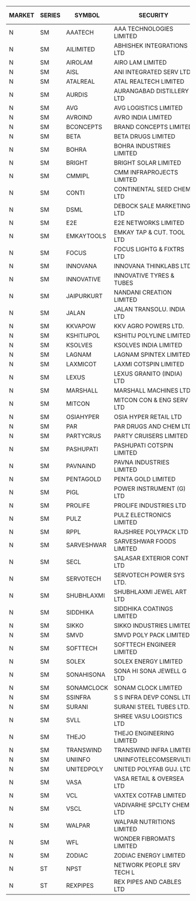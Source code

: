 


| MARKET | SERIES | SYMBOL | SECURITY | PREV CL PR | OPEN PRICE | HIGH PRICE | LOW PRICE | CLOSE PRICE | NET TRDVAL | NET TRDQTY | CORP IND | HI 52 WK | LO 52 WK |
| ----- | ----- | ----- | ----- | ----- | ----- | ----- | ----- | ----- | ----- | ----- | ----- | ----- | ----- |
| N | SM | AAATECH | AAA TECHNOLOGIES LIMITED | 45.05 | 44.00 | 47.00 | 44.00 | 44.10 | 3018900.00 | 66000 |  | 72.45 | 42.00 |
| N | SM | AILIMITED | ABHISHEK INTEGRATIONS LTD | 26.50 | 25.25 | 25.30 | 25.20 | 25.20 | 378600.00 | 15000 |  | 38.60 | 19.00 |
| N | SM | AIROLAM | AIRO LAM LIMITED | 54.40 | 58.00 | 59.00 | 48.50 | 48.90 | 7915350.00 | 144000 |  | 59.00 | 19.25 |
| N | SM | AISL | ANI INTEGRATED SERV LTD. | 48.25 | 47.90 | 47.90 | 44.00 | 46.50 | 1122360.00 | 24000 |  | 55.40 | 18.10 |
| N | SM | ATALREAL | ATAL REALTECH LIMITED | 98.00 | 97.00 | 100.80 | 93.10 | 98.00 | 10269440.00 | 105600 |  | 100.80 | 30.95 |
| N | SM | AURDIS | AURANGABAD DISTILLERY LTD | 42.30 | 42.30 | 42.30 | 40.40 | 40.40 | 250000.00 | 6000 |  | 47.70 | 25.80 |
| N | SM | AVG | AVG LOGISTICS LIMITED | 81.00 | 76.95 | 76.95 | 76.95 | 76.95 | 184680.00 | 2400 |  | 83.00 | 40.65 |
| N | SM | AVROIND | AVRO INDIA LIMITED | 84.90 | 84.95 | 84.95 | 84.95 | 84.95 | 169900.00 | 2000 |  | 84.95 | 35.00 |
| N | SM | BCONCEPTS | BRAND CONCEPTS LIMITED | 31.40 | 32.90 | 32.90 | 32.20 | 32.55 | 1570500.00 | 48000 |  | 32.90 | 14.05 |
| N | SM | BETA | BETA DRUGS LIMITED | 375.00 | 365.00 | 365.00 | 360.00 | 360.00 | 580000.00 | 1600 |  | 404.80 | 75.20 |
| N | SM | BOHRA | BOHRA INDUSTRIES LIMITED | 3.60 | 3.60 | 3.60 | 3.60 | 3.60 | 7200.00 | 2000 |  | 7.25 | .95 |
| N | SM | BRIGHT | BRIGHT SOLAR LIMITED | 5.25 | 5.30 | 5.30 | 5.00 | 5.00 | 3072750.00 | 612000 |  | 15.55 | 5.00 |
| N | SM | CMMIPL | CMM INFRAPROJECTS LIMITED | 17.60 | 18.45 | 18.45 | 18.30 | 18.30 | 110250.00 | 6000 |  | 21.05 | 2.25 |
| N | SM | CONTI | CONTINENTAL SEED CHEM LTD | 5.80 | 6.00 | 6.00 | 5.85 | 5.85 | 39496.05 | 6666 |  | 14.60 | 5.20 |
| N | SM | DSML | DEBOCK SALE MARKETING LTD | 17.25 | 17.60 | 18.05 | 17.10 | 17.90 | 2753700.00 | 156000 |  | 21.95 | 5.75 |
| N | SM | E2E | E2E NETWORKS LIMITED | 47.50 | 46.00 | 47.00 | 46.00 | 46.00 | 554000.00 | 12000 |  | 61.30 | 23.85 |
| N | SM | EMKAYTOOLS | EMKAY TAP & CUT. TOOL LTD | 198.00 | 188.10 | 188.10 | 188.10 | 188.10 | 112860.00 | 600 |  | 205.25 | 61.75 |
| N | SM | FOCUS | FOCUS LIGHTG & FIXTRS LTD | 55.90 | 58.65 | 58.65 | 58.65 | 58.65 | 3694950.00 | 63000 |  | 58.65 | 18.05 |
| N | SM | INNOVANA | INNOVANA THINKLABS LTD. | 189.05 | 179.60 | 179.60 | 179.60 | 179.60 | 19576400.00 | 109000 |  | 210.95 | 70.25 |
| N | SM | INNOVATIVE | INNOVATIVE TYRES & TUBES | 16.35 | 16.35 | 16.35 | 16.35 | 16.35 | 49050.00 | 3000 |  | 20.45 | 5.65 |
| N | SM | JAIPURKURT | NANDANI CREATION LIMITED | 43.05 | 45.20 | 45.20 | 45.20 | 45.20 | 452000.00 | 10000 |  | 45.20 | 7.65 |
| N | SM | JALAN | JALAN TRANSOLU. INDIA LTD | 7.45 | 7.80 | 7.80 | 7.80 | 7.80 | 585000.00 | 75000 |  | 7.80 | 2.75 |
| N | SM | KKVAPOW | KKV AGRO POWERS LTD. | 796.95 | 836.75 | 836.75 | 836.75 | 836.75 | 418375.00 | 500 |  | 836.75 | 335.00 |
| N | SM | KSHITIJPOL | KSHITIJ POLYLINE LIMITED | 32.40 | 34.90 | 38.80 | 34.90 | 38.80 | 2223800.00 | 60000 |  | 38.80 | 19.85 |
| N | SM | KSOLVES | KSOLVES INDIA LIMITED | 602.60 | 598.00 | 600.00 | 572.50 | 572.50 | 18213740.00 | 31200 |  | 1718.20 | 113.00 |
| N | SM | LAGNAM | LAGNAM SPINTEX LIMITED | 41.00 | 42.80 | 42.90 | 39.35 | 39.35 | 1984800.00 | 48000 |  | 49.25 | 6.60 |
| N | SM | LAXMICOT | LAXMI COTSPIN LIMITED | 29.00 | 30.40 | 30.40 | 27.55 | 29.25 | 1885200.00 | 66000 |  | 36.55 | 7.50 |
| N | SM | LEXUS | LEXUS GRANITO (INDIA) LTD | 12.20 | 11.60 | 11.60 | 11.60 | 11.60 | 11600.00 | 1000 |  | 22.50 | 7.20 |
| N | SM | MARSHALL | MARSHALL MACHINES LTD | 41.75 | 38.20 | 38.20 | 37.60 | 37.60 | 1132950.00 | 30000 |  | 43.15 | 6.70 |
| N | SM | MITCON | MITCON CON & ENG SERV LTD | 60.50 | 62.50 | 63.50 | 60.10 | 60.10 | 1003900.00 | 16000 |  | 63.50 | 33.10 |
| N | SM | OSIAHYPER | OSIA HYPER RETAIL LTD | 180.90 | 182.05 | 193.75 | 182.05 | 193.75 | 150320.00 | 800 |  | 238.00 | 117.00 |
| N | SM | PAR | PAR DRUGS AND CHEM LTD | 119.00 | 114.00 | 114.00 | 107.10 | 107.10 | 2203400.00 | 20000 |  | 139.05 | 44.85 |
| N | SM | PARTYCRUS | PARTY CRUISERS LIMITED | 17.25 | 17.00 | 17.00 | 17.00 | 17.00 | 136000.00 | 8000 |  | 39.90 | 16.55 |
| N | SM | PASHUPATI | PASHUPATI COTSPIN LIMITED | 82.30 | 73.75 | 73.75 | 73.75 | 73.75 | 118000.00 | 1600 |  | 99.00 | 49.80 |
| N | SM | PAVNAIND | PAVNA INDUSTRIES LIMITED | 192.05 | 188.00 | 188.00 | 188.00 | 188.00 | 300800.00 | 1600 |  | 215.00 | 165.05 |
| N | SM | PENTAGOLD | PENTA GOLD LIMITED | 84.50 | 80.30 | 80.30 | 80.30 | 80.30 | 240900.00 | 3000 |  | 115.00 | 15.60 |
| N | SM | PIGL | POWER INSTRUMENT (G) LTD | 80.50 | 79.00 | 82.00 | 76.50 | 76.50 | 1773900.00 | 22000 |  | 88.60 | 9.90 |
| N | SM | PROLIFE | PROLIFE INDUSTRIES LTD | 102.50 | 97.40 | 97.40 | 97.40 | 97.40 | 292200.00 | 3000 |  | 117.00 | 33.25 |
| N | SM | PULZ | PULZ ELECTRONICS LIMITED | 14.50 | 14.50 | 14.50 | 14.50 | 14.50 | 58000.00 | 4000 |  | 20.90 | 9.75 |
| N | SM | RPPL | RAJSHREE POLYPACK LTD | 192.00 | 192.50 | 192.50 | 172.80 | 172.80 | 6086900.00 | 34000 |  | 200.00 | 69.65 |
| N | SM | SARVESHWAR | SARVESHWAR FOODS LIMITED | 20.75 | 20.00 | 21.50 | 19.80 | 19.80 | 193600.00 | 9600 |  | 37.85 | 9.60 |
| N | SM | SECL | SALASAR EXTERIOR CONT LTD | 21.00 | 20.95 | 21.00 | 20.95 | 21.00 | 1196850.00 | 57000 |  | 41.00 | 9.90 |
| N | SM | SERVOTECH | SERVOTECH POWER SYS LTD. | 27.10 | 28.00 | 28.10 | 28.00 | 28.00 | 448600.00 | 16000 |  | 28.10 | 15.50 |
| N | SM | SHUBHLAXMI | SHUBHLAXMI JEWEL ART LTD | 13.00 | 12.40 | 12.40 | 12.35 | 12.35 | 49450.00 | 4000 |  | 29.90 | 11.95 |
| N | SM | SIDDHIKA | SIDDHIKA COATINGS LIMITED | 59.05 | 58.50 | 60.90 | 56.10 | 58.20 | 1286700.00 | 22000 |  | 81.50 | 45.00 |
| N | SM | SIKKO | SIKKO INDUSTRIES LIMITED | 27.50 | 28.00 | 28.00 | 28.00 | 28.00 | 224000.00 | 8000 |  | 33.80 | 11.60 |
| N | SM | SMVD | SMVD POLY PACK LIMITED | 12.35 | 11.75 | 11.75 | 11.75 | 11.75 | 23500.00 | 2000 |  | 24.40 | 6.45 |
| N | SM | SOFTTECH | SOFTTECH ENGINEER LIMITED | 116.00 | 116.00 | 116.00 | 116.00 | 116.00 | 185600.00 | 1600 |  | 133.40 | 51.80 |
| N | SM | SOLEX | SOLEX ENERGY LIMITED | 55.00 | 52.50 | 52.50 | 52.25 | 52.25 | 209500.00 | 4000 |  | 68.45 | 22.40 |
| N | SM | SONAHISONA | SONA HI SONA JEWELL G LTD | 11.70 | 11.70 | 11.70 | 11.70 | 11.70 | 468000.00 | 40000 |  | 13.00 | 9.20 |
| N | SM | SONAMCLOCK | SONAM CLOCK LIMITED | 60.20 | 59.00 | 59.85 | 58.50 | 59.85 | 707700.00 | 12000 |  | 66.00 | 39.00 |
| N | SM | SSINFRA | S S INFRA DEVP CONSL LTD | 9.45 | 9.10 | 9.10 | 9.10 | 9.10 | 27300.00 | 3000 |  | 10.20 | 5.65 |
| N | SM | SURANI | SURANI STEEL TUBES LTD. | 27.90 | 29.25 | 29.25 | 29.25 | 29.25 | 117000.00 | 4000 |  | 30.60 | 17.35 |
| N | SM | SVLL | SHREE VASU LOGISTICS LTD | 100.00 | 98.00 | 98.00 | 97.00 | 97.00 | 195000.00 | 2000 |  | 104.00 | 76.00 |
| N | SM | THEJO | THEJO ENGINEERING LIMITED | 2605.55 | 2502.00 | 2599.00 | 2350.00 | 2503.00 | 8801705.00 | 3500 |  | 2999.95 | 550.10 |
| N | SM | TRANSWIND | TRANSWIND INFRA LIMITED | 4.55 | 4.35 | 4.35 | 4.35 | 4.35 | 52200.00 | 12000 |  | 9.60 | 4.35 |
| N | SM | UNIINFO | UNIINFOTELECOMSERVILTD | 26.50 | 25.20 | 25.20 | 25.20 | 25.20 | 50400.00 | 2000 |  | 27.45 | 7.85 |
| N | SM | UNITEDPOLY | UNITED POLYFAB GUJ. LTD. | 9.90 | 10.35 | 10.35 | 10.35 | 10.35 | 93150.00 | 9000 |  | 59.75 | 8.20 |
| N | SM | VASA | VASA RETAIL & OVERSEA LTD | 5.65 | 5.40 | 5.40 | 5.40 | 5.40 | 21600.00 | 4000 |  | 7.45 | 4.95 |
| N | SM | VCL | VAXTEX COTFAB LIMITED | 50.50 | 48.50 | 50.70 | 48.00 | 50.60 | 1752000.00 | 36000 |  | 51.35 | 17.00 |
| N | SM | VSCL | VADIVARHE SPCLTY CHEM LTD | 24.85 | 26.05 | 26.05 | 26.05 | 26.05 | 78150.00 | 3000 |  | 26.05 | 7.35 |
| N | SM | WALPAR | WALPAR NUTRITIONS LIMITED | 38.05 | 38.05 | 38.05 | 38.00 | 38.00 | 228200.00 | 6000 |  | 51.50 | 32.50 |
| N | SM | WFL | WONDER FIBROMATS LIMITED | 106.45 | 101.15 | 101.15 | 101.15 | 101.15 | 161840.00 | 1600 |  | 126.00 | 42.70 |
| N | SM | ZODIAC | ZODIAC ENERGY LIMITED | 17.90 | 18.00 | 18.75 | 18.00 | 18.50 | 296000.00 | 16000 |  | 23.75 | 11.50 |
| N | ST | NPST | NETWORK PEOPLE SRV TECH L | 80.00 | 83.95 | 83.95 | 79.80 | 79.90 | 22857200.00 | 281600 |  | 83.95 | 79.80 |
| N | ST | REXPIPES | REX PIPES AND CABLES LTD | 26.00 | 26.70 | 28.00 | 26.50 | 26.80 | 16854800.00 | 628000 |  | 28.00 | 26.50 |



